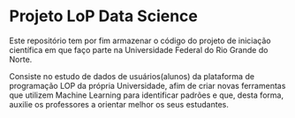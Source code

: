 # Projeto LoP Data Science
Este repositório tem por fim armazenar o código do projeto de iniciação científica em que faço parte na Universidade Federal do Rio Grande do Norte. 

Consiste no estudo de dados de usuários(alunos) da plataforma de programação LOP da própria Universidade, afim de criar novas ferramentas que utilizem Machine Learning para identificar padrões e que, desta forma, auxilie os professores a orientar melhor os seus estudantes. 
